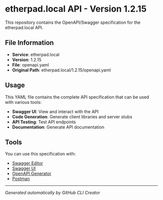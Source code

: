 # etherpad.local API - Version 1.2.15

This repository contains the OpenAPI/Swagger specification for the etherpad.local API.

## File Information

- **Service**: etherpad.local
- **Version**: 1.2.15
- **File**: openapi.yaml
- **Original Path**: etherpad.local/1.2.15/openapi.yaml

## Usage

This YAML file contains the complete API specification that can be used with various tools:

- **Swagger UI**: View and interact with the API
- **Code Generation**: Generate client libraries and server stubs
- **API Testing**: Test API endpoints
- **Documentation**: Generate API documentation

## Tools

You can use this specification with:

- [Swagger Editor](https://editor.swagger.io/)
- [Swagger UI](https://swagger.io/tools/swagger-ui/)
- [OpenAPI Generator](https://openapi-generator.tech/)
- [Postman](https://www.postman.com/)

---

*Generated automatically by GitHub CLI Creator*
